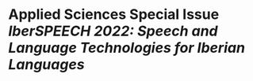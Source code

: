 # Applied Sciences Special Issue *IberSPEECH 2022: Speech and Language Technologies for Iberian Languages*

